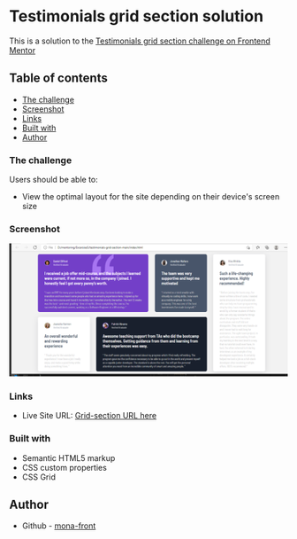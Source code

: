 # Testimonials grid section solution
This is a solution to the [Testimonials grid section challenge on Frontend Mentor](https://www.frontendmentor.io/challenges/testimonials-grid-section-Nnw6J7Un7)

## Table of contents

  - [The challenge](#the-challenge)
  - [Screenshot](#screenshot)
  - [Links](#links)
  - [Built with](#built-with)
  - [Author](#author)

### The challenge
Users should be able to:
- View the optimal layout for the site depending on their device's screen size

### Screenshot
![Grid-Section](images/Capture.PNG)

### Links
- Live Site URL: [Grid-section URL here](https://mona-front.github.io/Grid-Section/)

### Built with
- Semantic HTML5 markup
- CSS custom properties
- CSS Grid



## Author

- Github - [mona-front](https://github.com/mona-front)
